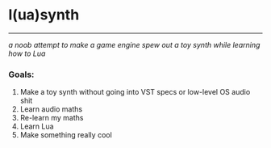 # l(ua)synth
---
_a noob attempt to make a game engine spew out a toy synth while learning how to Lua_
### Goals:
1. Make a toy synth without going into VST specs or low-level OS audio shit
2. Learn audio maths
3. Re-learn my maths
4. Learn Lua
5. Make something really cool
